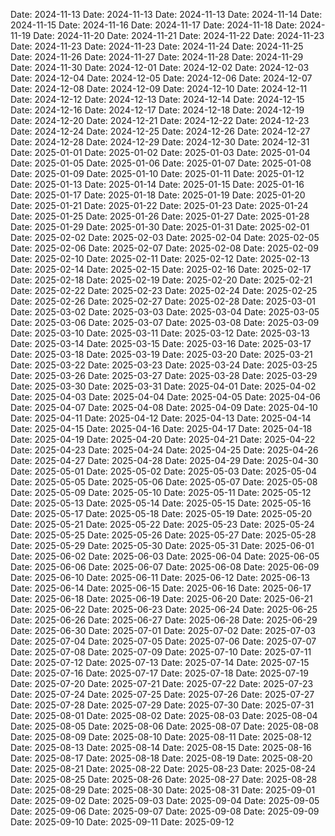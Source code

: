 Date: 2024-11-13
Date: 2024-11-13
Date: 2024-11-13
Date: 2024-11-14
Date: 2024-11-15
Date: 2024-11-16
Date: 2024-11-17
Date: 2024-11-18
Date: 2024-11-19
Date: 2024-11-20
Date: 2024-11-21
Date: 2024-11-22
Date: 2024-11-23
Date: 2024-11-23
Date: 2024-11-23
Date: 2024-11-24
Date: 2024-11-25
Date: 2024-11-26
Date: 2024-11-27
Date: 2024-11-28
Date: 2024-11-29
Date: 2024-11-30
Date: 2024-12-01
Date: 2024-12-02
Date: 2024-12-03
Date: 2024-12-04
Date: 2024-12-05
Date: 2024-12-06
Date: 2024-12-07
Date: 2024-12-08
Date: 2024-12-09
Date: 2024-12-10
Date: 2024-12-11
Date: 2024-12-12
Date: 2024-12-13
Date: 2024-12-14
Date: 2024-12-15
Date: 2024-12-16
Date: 2024-12-17
Date: 2024-12-18
Date: 2024-12-19
Date: 2024-12-20
Date: 2024-12-21
Date: 2024-12-22
Date: 2024-12-23
Date: 2024-12-24
Date: 2024-12-25
Date: 2024-12-26
Date: 2024-12-27
Date: 2024-12-28
Date: 2024-12-29
Date: 2024-12-30
Date: 2024-12-31
Date: 2025-01-01
Date: 2025-01-02
Date: 2025-01-03
Date: 2025-01-04
Date: 2025-01-05
Date: 2025-01-06
Date: 2025-01-07
Date: 2025-01-08
Date: 2025-01-09
Date: 2025-01-10
Date: 2025-01-11
Date: 2025-01-12
Date: 2025-01-13
Date: 2025-01-14
Date: 2025-01-15
Date: 2025-01-16
Date: 2025-01-17
Date: 2025-01-18
Date: 2025-01-19
Date: 2025-01-20
Date: 2025-01-21
Date: 2025-01-22
Date: 2025-01-23
Date: 2025-01-24
Date: 2025-01-25
Date: 2025-01-26
Date: 2025-01-27
Date: 2025-01-28
Date: 2025-01-29
Date: 2025-01-30
Date: 2025-01-31
Date: 2025-02-01
Date: 2025-02-02
Date: 2025-02-03
Date: 2025-02-04
Date: 2025-02-05
Date: 2025-02-06
Date: 2025-02-07
Date: 2025-02-08
Date: 2025-02-09
Date: 2025-02-10
Date: 2025-02-11
Date: 2025-02-12
Date: 2025-02-13
Date: 2025-02-14
Date: 2025-02-15
Date: 2025-02-16
Date: 2025-02-17
Date: 2025-02-18
Date: 2025-02-19
Date: 2025-02-20
Date: 2025-02-21
Date: 2025-02-22
Date: 2025-02-23
Date: 2025-02-24
Date: 2025-02-25
Date: 2025-02-26
Date: 2025-02-27
Date: 2025-02-28
Date: 2025-03-01
Date: 2025-03-02
Date: 2025-03-03
Date: 2025-03-04
Date: 2025-03-05
Date: 2025-03-06
Date: 2025-03-07
Date: 2025-03-08
Date: 2025-03-09
Date: 2025-03-10
Date: 2025-03-11
Date: 2025-03-12
Date: 2025-03-13
Date: 2025-03-14
Date: 2025-03-15
Date: 2025-03-16
Date: 2025-03-17
Date: 2025-03-18
Date: 2025-03-19
Date: 2025-03-20
Date: 2025-03-21
Date: 2025-03-22
Date: 2025-03-23
Date: 2025-03-24
Date: 2025-03-25
Date: 2025-03-26
Date: 2025-03-27
Date: 2025-03-28
Date: 2025-03-29
Date: 2025-03-30
Date: 2025-03-31
Date: 2025-04-01
Date: 2025-04-02
Date: 2025-04-03
Date: 2025-04-04
Date: 2025-04-05
Date: 2025-04-06
Date: 2025-04-07
Date: 2025-04-08
Date: 2025-04-09
Date: 2025-04-10
Date: 2025-04-11
Date: 2025-04-12
Date: 2025-04-13
Date: 2025-04-14
Date: 2025-04-15
Date: 2025-04-16
Date: 2025-04-17
Date: 2025-04-18
Date: 2025-04-19
Date: 2025-04-20
Date: 2025-04-21
Date: 2025-04-22
Date: 2025-04-23
Date: 2025-04-24
Date: 2025-04-25
Date: 2025-04-26
Date: 2025-04-27
Date: 2025-04-28
Date: 2025-04-29
Date: 2025-04-30
Date: 2025-05-01
Date: 2025-05-02
Date: 2025-05-03
Date: 2025-05-04
Date: 2025-05-05
Date: 2025-05-06
Date: 2025-05-07
Date: 2025-05-08
Date: 2025-05-09
Date: 2025-05-10
Date: 2025-05-11
Date: 2025-05-12
Date: 2025-05-13
Date: 2025-05-14
Date: 2025-05-15
Date: 2025-05-16
Date: 2025-05-17
Date: 2025-05-18
Date: 2025-05-19
Date: 2025-05-20
Date: 2025-05-21
Date: 2025-05-22
Date: 2025-05-23
Date: 2025-05-24
Date: 2025-05-25
Date: 2025-05-26
Date: 2025-05-27
Date: 2025-05-28
Date: 2025-05-29
Date: 2025-05-30
Date: 2025-05-31
Date: 2025-06-01
Date: 2025-06-02
Date: 2025-06-03
Date: 2025-06-04
Date: 2025-06-05
Date: 2025-06-06
Date: 2025-06-07
Date: 2025-06-08
Date: 2025-06-09
Date: 2025-06-10
Date: 2025-06-11
Date: 2025-06-12
Date: 2025-06-13
Date: 2025-06-14
Date: 2025-06-15
Date: 2025-06-16
Date: 2025-06-17
Date: 2025-06-18
Date: 2025-06-19
Date: 2025-06-20
Date: 2025-06-21
Date: 2025-06-22
Date: 2025-06-23
Date: 2025-06-24
Date: 2025-06-25
Date: 2025-06-26
Date: 2025-06-27
Date: 2025-06-28
Date: 2025-06-29
Date: 2025-06-30
Date: 2025-07-01
Date: 2025-07-02
Date: 2025-07-03
Date: 2025-07-04
Date: 2025-07-05
Date: 2025-07-06
Date: 2025-07-07
Date: 2025-07-08
Date: 2025-07-09
Date: 2025-07-10
Date: 2025-07-11
Date: 2025-07-12
Date: 2025-07-13
Date: 2025-07-14
Date: 2025-07-15
Date: 2025-07-16
Date: 2025-07-17
Date: 2025-07-18
Date: 2025-07-19
Date: 2025-07-20
Date: 2025-07-21
Date: 2025-07-22
Date: 2025-07-23
Date: 2025-07-24
Date: 2025-07-25
Date: 2025-07-26
Date: 2025-07-27
Date: 2025-07-28
Date: 2025-07-29
Date: 2025-07-30
Date: 2025-07-31
Date: 2025-08-01
Date: 2025-08-02
Date: 2025-08-03
Date: 2025-08-04
Date: 2025-08-05
Date: 2025-08-06
Date: 2025-08-07
Date: 2025-08-08
Date: 2025-08-09
Date: 2025-08-10
Date: 2025-08-11
Date: 2025-08-12
Date: 2025-08-13
Date: 2025-08-14
Date: 2025-08-15
Date: 2025-08-16
Date: 2025-08-17
Date: 2025-08-18
Date: 2025-08-19
Date: 2025-08-20
Date: 2025-08-21
Date: 2025-08-22
Date: 2025-08-23
Date: 2025-08-24
Date: 2025-08-25
Date: 2025-08-26
Date: 2025-08-27
Date: 2025-08-28
Date: 2025-08-29
Date: 2025-08-30
Date: 2025-08-31
Date: 2025-09-01
Date: 2025-09-02
Date: 2025-09-03
Date: 2025-09-04
Date: 2025-09-05
Date: 2025-09-06
Date: 2025-09-07
Date: 2025-09-08
Date: 2025-09-09
Date: 2025-09-10
Date: 2025-09-11
Date: 2025-09-12
